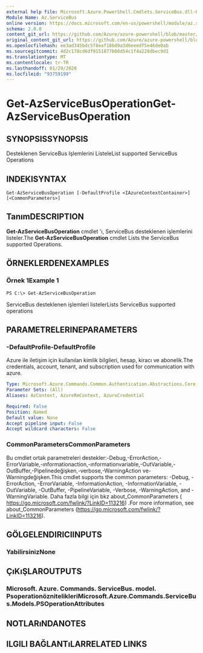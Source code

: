 ```yaml
---
external help file: Microsoft.Azure.PowerShell.Cmdlets.ServiceBus.dll-Help.xml
Module Name: Az.ServiceBus
online version: https://docs.microsoft.com/en-us/powershell/module/az.servicebus/get-azservicebusoperation
schema: 2.0.0
content_git_url: https://github.com/Azure/azure-powershell/blob/master/src/ServiceBus/ServiceBus/help/Get-AzServiceBusOperation.md
original_content_git_url: https://github.com/Azure/azure-powershell/blob/master/src/ServiceBus/ServiceBus/help/Get-AzServiceBusOperation.md
ms.openlocfilehash: ee3ad345bdc5f8eaf18bd9a3d6eeedf5e46de0ab
ms.sourcegitcommit: 4d2c178cd6df9151877b08d54c1f4a228dbec9d1
ms.translationtype: MT
ms.contentlocale: tr-TR
ms.lasthandoff: 01/29/2020
ms.locfileid: "93759199"
---
```

# <span data-ttu-id="c55dc-101">Get-AzServiceBusOperation</span><span class="sxs-lookup"><span data-stu-id="c55dc-101">Get-AzServiceBusOperation</span></span>

## <span data-ttu-id="c55dc-102">SYNOPSIS</span><span class="sxs-lookup"><span data-stu-id="c55dc-102">SYNOPSIS</span></span>
<span data-ttu-id="c55dc-103">Desteklenen ServiceBus Işlemlerini Listele</span><span class="sxs-lookup"><span data-stu-id="c55dc-103">List supported ServiceBus Operations</span></span>

## <span data-ttu-id="c55dc-104">INDEKI</span><span class="sxs-lookup"><span data-stu-id="c55dc-104">SYNTAX</span></span>

```
Get-AzServiceBusOperation [-DefaultProfile <IAzureContextContainer>] [<CommonParameters>]
```

## <span data-ttu-id="c55dc-105">Tanım</span><span class="sxs-lookup"><span data-stu-id="c55dc-105">DESCRIPTION</span></span>
<span data-ttu-id="c55dc-106">**Get-AzServiceBusOperation** cmdlet 'ı, ServiceBus desteklenen işlemlerini listeler.</span><span class="sxs-lookup"><span data-stu-id="c55dc-106">The **Get-AzServiceBusOperation** cmdlet Lists the ServiceBus supported Operations.</span></span>

## <span data-ttu-id="c55dc-107">ÖRNEKLERDEN</span><span class="sxs-lookup"><span data-stu-id="c55dc-107">EXAMPLES</span></span>

### <span data-ttu-id="c55dc-108">Örnek 1</span><span class="sxs-lookup"><span data-stu-id="c55dc-108">Example 1</span></span>
```
PS C:\> Get-AzServiceBusOperation
```

<span data-ttu-id="c55dc-109">ServiceBus desteklenen işlemleri listeler</span><span class="sxs-lookup"><span data-stu-id="c55dc-109">Lists ServiceBus supported operations</span></span>

## <span data-ttu-id="c55dc-110">PARAMETRELERINE</span><span class="sxs-lookup"><span data-stu-id="c55dc-110">PARAMETERS</span></span>

### <span data-ttu-id="c55dc-111">-DefaultProfile</span><span class="sxs-lookup"><span data-stu-id="c55dc-111">-DefaultProfile</span></span>
<span data-ttu-id="c55dc-112">Azure ile iletişim için kullanılan kimlik bilgileri, hesap, kiracı ve abonelik.</span><span class="sxs-lookup"><span data-stu-id="c55dc-112">The credentials, account, tenant, and subscription used for communication with azure.</span></span>

```yaml
Type: Microsoft.Azure.Commands.Common.Authentication.Abstractions.Core.IAzureContextContainer
Parameter Sets: (All)
Aliases: AzContext, AzureRmContext, AzureCredential

Required: False
Position: Named
Default value: None
Accept pipeline input: False
Accept wildcard characters: False
```

### <span data-ttu-id="c55dc-113">CommonParameters</span><span class="sxs-lookup"><span data-stu-id="c55dc-113">CommonParameters</span></span>
<span data-ttu-id="c55dc-114">Bu cmdlet ortak parametreleri destekler:-Debug,-ErrorAction,-ErrorVariable,-ınformationaction,-ınformationvariable,-OutVariable,-OutBuffer,-Pipelinedeğişken,-verbose,-WarningAction ve-Warningdeğişken.</span><span class="sxs-lookup"><span data-stu-id="c55dc-114">This cmdlet supports the common parameters: -Debug, -ErrorAction, -ErrorVariable, -InformationAction, -InformationVariable, -OutVariable, -OutBuffer, -PipelineVariable, -Verbose, -WarningAction, and -WarningVariable.</span></span> <span data-ttu-id="c55dc-115">Daha fazla bilgi için bkz about_CommonParameters ( https://go.microsoft.com/fwlink/?LinkID=113216) .</span><span class="sxs-lookup"><span data-stu-id="c55dc-115">For more information, see about_CommonParameters (https://go.microsoft.com/fwlink/?LinkID=113216).</span></span>

## <span data-ttu-id="c55dc-116">GÖLGELENDIRICI</span><span class="sxs-lookup"><span data-stu-id="c55dc-116">INPUTS</span></span>

### <span data-ttu-id="c55dc-117">Yabilirsiniz</span><span class="sxs-lookup"><span data-stu-id="c55dc-117">None</span></span>

## <span data-ttu-id="c55dc-118">ÇıKıŞLAR</span><span class="sxs-lookup"><span data-stu-id="c55dc-118">OUTPUTS</span></span>

### <span data-ttu-id="c55dc-119">Microsoft. Azure. Commands. ServiceBus. model. Psoperationöznitelikleri</span><span class="sxs-lookup"><span data-stu-id="c55dc-119">Microsoft.Azure.Commands.ServiceBus.Models.PSOperationAttributes</span></span>

## <span data-ttu-id="c55dc-120">NOTLARıNDA</span><span class="sxs-lookup"><span data-stu-id="c55dc-120">NOTES</span></span>

## <span data-ttu-id="c55dc-121">ILGILI BAĞLANTıLAR</span><span class="sxs-lookup"><span data-stu-id="c55dc-121">RELATED LINKS</span></span>
